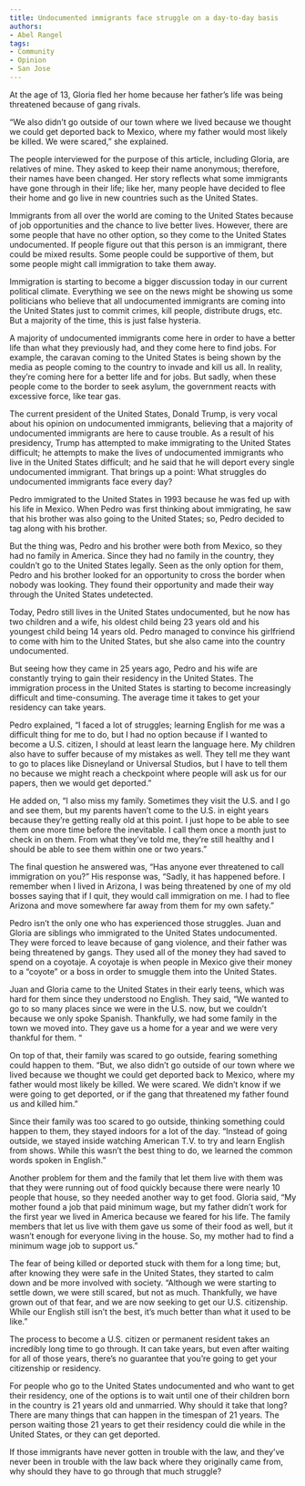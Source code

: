 ```yaml
---
title: Undocumented immigrants face struggle on a day-to-day basis
authors:
- Abel Rangel
tags:
- Community
- Opinion
- San Jose
---
```


At the age of 13, Gloria fled her home because her father’s life was being threatened because of gang rivals.

“We also didn’t go outside of our town where we lived because we thought we could get deported back to Mexico, where my father would most likely be killed. We were scared,” she explained. 

The people interviewed for the purpose of this article, including Gloria, are relatives of mine. They asked to keep their name anonymous; therefore, their names have been changed. Her story reflects what some immigrants have gone through in their life; like her, many people have decided to flee their home and go live in new countries such as the United States.

Immigrants from all over the world are coming to the United States because of job opportunities and the chance to live better lives. However, there are some people that have no other option, so they come to the United States undocumented. If people figure out that this person is an immigrant, there could be mixed results. Some people could be supportive of them, but some people might call immigration to take them away.

Immigration is starting to become a bigger discussion today in our current political climate. Everything we see on the news might be showing us some politicians who believe that all undocumented immigrants are coming into the United States just to commit crimes, kill people, distribute drugs, etc. But a majority of the time, this is just false hysteria.

A majority of undocumented immigrants come here in order to have a better life than what they previously had, and they come here to find jobs. For example, the caravan coming to the United States is being shown by the media as people coming to the country to invade and kill us all. In reality, they’re coming here for a better life and for jobs. But sadly, when these people come to the border to seek asylum, the government reacts with excessive force, like tear gas.

The current president of the United States, Donald Trump, is very vocal about his opinion on undocumented immigrants, believing that a majority of undocumented immigrants are here to cause trouble. As a result of his presidency, Trump has attempted to make immigrating to the United States difficult; he attempts to make the lives of undocumented immigrants who live in the United States difficult; and he said that he will deport every single undocumented immigrant. That brings up a point: What struggles do undocumented immigrants face every day?

Pedro immigrated to the United States in 1993 because he was fed up with his life in Mexico. When Pedro was first thinking about immigrating, he saw that his brother was also going to the United States; so, Pedro decided to tag along with his brother.

But the thing was, Pedro and his brother were both from Mexico, so they had no family in America.  Since they had no family in the country, they couldn’t go to the United States legally. Seen as the only option for them, Pedro and his brother looked for an opportunity to cross the border when nobody was looking. They found their opportunity and made their way through the United States undetected.

Today, Pedro still lives in the United States undocumented, but he now has two children and a wife, his oldest child being 23 years old and his youngest child being 14 years old. Pedro managed to convince his girlfriend to come with him to the United States, but she also came into the country undocumented.

But seeing how they came in 25 years ago, Pedro and his wife are constantly trying to gain their residency in the United States. The immigration process in the United States is starting to become increasingly difficult and time-consuming. The average time it takes to get your residency can take years.

Pedro explained, “I faced a lot of struggles; learning English for me was a difficult thing for me to do, but I had no option because if I wanted to become a U.S. citizen, I should at least learn the language here. My children also have to suffer because of my mistakes as well. They tell me they want to go to places like Disneyland or Universal Studios, but I have to tell them no because we might reach a checkpoint where people will ask us for our papers, then we would get deported.”

He added on, “I also miss my family. Sometimes they visit the U.S. and I go and see them, but my parents haven’t come to the U.S. in eight years because they’re getting really old at this point. I just hope to be able to see them one more time before the inevitable. I call them once a month just to check in on them. From what they’ve told me, they’re still healthy and I should be able to see them within one or two years.”

The final question he answered was, “Has anyone ever threatened to call immigration on you?” His response was, “Sadly, it has happened before. I remember when I lived in Arizona, I was being threatened by one of my old bosses saying that if I quit, they would call immigration on me. I had to flee Arizona and move somewhere far away from them for my own safety.”

Pedro isn’t the only one who has experienced those struggles. Juan and Gloria are siblings who immigrated to the United States undocumented. They were forced to leave because of gang violence, and their father was being threatened by gangs. They used all of the money they had saved to spend on a coyotaje. A coyotaje is when people in Mexico give their money to a “coyote” or a boss in order to smuggle them into the United States.

Juan and Gloria came to the United States in their early teens, which was hard for them since they understood no English. They said, “We wanted to go to so many places since we were in the U.S. now, but we couldn’t because we only spoke Spanish. Thankfully, we had some family in the town we moved into. They gave us a home for a year and we were very thankful for them. “

On top of that, their family was scared to go outside, fearing something could happen to them. “But, we also didn’t go outside of our town where we lived because we thought we could get deported back to Mexico, where my father would most likely be killed. We were scared. We didn’t know if we were going to get deported, or if the gang that threatened my father found us and killed him.”

Since their family was too scared to go outside, thinking something could happen to them, they stayed indoors for a lot of the day. “Instead of going outside, we stayed inside watching American T.V. to try and learn English from shows. While this wasn’t the best thing to do, we learned the common words spoken in English.”

Another problem for them and the family that let them live with them was that they were running out of food quickly because there were nearly 10 people that house, so they needed another way to get food. Gloria said, “My mother found a job that paid minimum wage, but my father didn’t work for the first year we lived in America because we feared for his life. The family members that let us live with them gave us some of their food as well, but it wasn’t enough for everyone living in the house. So, my mother had to find a minimum wage job to support us.”

The fear of being killed or deported stuck with them for a long time; but, after knowing they were safe in the United States, they started to calm down and be more involved with society. “Although we were starting to settle down, we were still scared, but not as much. Thankfully, we have grown out of that fear, and we are now seeking to get our U.S. citizenship. While our English still isn’t the best, it’s much better than what it used to be like.”

The process to become a U.S. citizen or permanent resident takes an incredibly long time to go through. It can take years, but even after waiting for all of those years, there’s no guarantee that you’re going to get your citizenship or residency.

For people who go to the United States undocumented and who want to get their residency, one of the options is to wait until one of their children born in the country is 21 years old and unmarried. Why should it take that long? There are many things that can happen in the timespan of 21 years. The person waiting those 21 years to get their residency could die while in the United States, or they can get deported.

If those immigrants have never gotten in trouble with the law, and they’ve never been in trouble with the law back where they originally came from, why should they have to go through that much struggle?